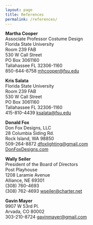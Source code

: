```yaml
---
layout: page
title: References
permalink: /references/
---
```


__Martha Cooper__  
Associate Professor Costume Design  
Florida State University  
Room 239 FAB  
530 W Call Street  
PO Box 3061160  
Tallahassee FL 32306-1160  
850-644-6758 [mhcooper@fsu.edu](mailto:mhcooper@fsu.edu)

__Kris Salata__  
Florida State University  
Room 239 FAB  
530 W Call Street  
PO Box 3061160  
Tallahassee FL 32306-1160  
415-810-4439 [ksalata@fsu.edu](mailto:ksalata@fsu.edu)

__Donald Fox__  
Don Fox Designs, LLC  
28 Columbia Siding Rd.  
Rock Island, WA 98850  
509-264-8872 [dfoxlighting@gmail.com](mailto:dfoxlighting@gmail.com)  
[DonFoxDesigns.com](http://DonFoxDesigns.com) 

__Wally Seiler__  
President of the Board of Directors  
Post Playhouse  
1208 Laramie Avenue  
Alliance, NE 69301  
(308) 760-4693  
(308) 762-4693 [wseiler@charter.net](mailto:wseiler@charter.net)

__Gavin Mayer__  
9907 W 53rd Pl.  
Arvada, CO 80002  
303-210-8724 [gavinmayer@gmail.com](mailto:gavinmayer@gmail.com)
